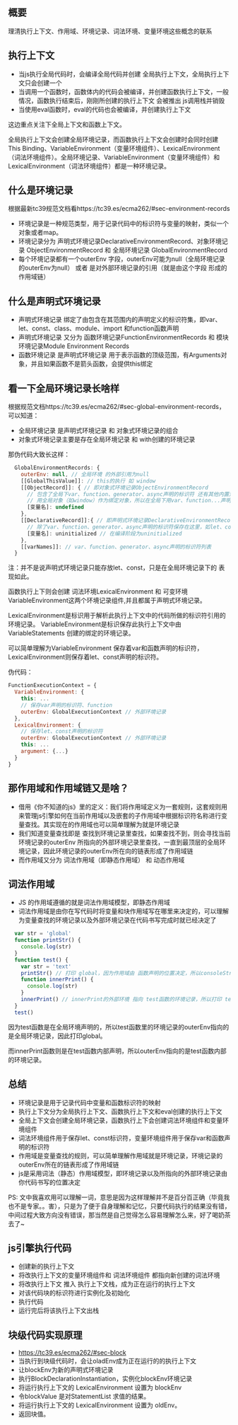 ## 概要
理清执行上下文、作用域、环境记录、词法环境、变量环境这些概念的联系
## 执行上下文

+ 当js执行全局代码时，会编译全局代码并创建 全局执行上下文，全局执行上下文只会创建一个
+ 当调用一个函数时，函数体内的代码会被编译，并创建函数执行上下文，一般情况，函数执行结束后，刚刚所创建的执行上下文 会被推出 js调用栈并销毁
+ 当使用eval函数时，eval的代码也会被编译，并创建执行上下文

这边重点关注下全局上下文和函数上下文。
  
  全局执行上下文会创建全局环境记录，而函数执行上下文会创建时会同时创建This Binding、VariableEnvironment（变量环境组件）、LexicalEnvironment（词法环境组件）。全局环境记录、VariableEnvironment（变量环境组件）和LexicalEnvironment（词法环境组件）都是一种环境记录。
## 什么是环境记录
根据最新tc39规范文档看https://tc39.es/ecma262/#sec-environment-records
+ 环境记录是一种规范类型，用于记录代码中的标识符与变量的映射，类似一个对象或者map。
+ 环境记录分为 声明式环境记录DeclarativeEnvironmentRecord、对象环境记录 ObjectEnvironmentRecord 和 全局环境记录 GlobalEnvironmentRecord
+ 每个环境记录都有一个outerEnv 字段，outerEnv可能为null（全局环境记录的outerEnv为null） 或者 是对外部环境记录的引用（就是由这个字段 形成的作用域链）
## 什么是声明式环境记录
+ 声明式环境记录 绑定了由包含在其范围内的声明定义的标识符集，即var、let、const、class、module、import 和function函数声明
+ 声明式环境记录 又分为 函数环境记录FunctionEnvironmentRecords 和 模块环境记录Module Environment Records
+ 函数环境记录 是声明式环境记录 用于表示函数的顶级范围，有Arguments对象，并且如果函数不是箭头函数，会提供this绑定

## 看一下全局环境记录长啥样
根据规范文档https://tc39.es/ecma262/#sec-global-environment-records，可以知道：
+ 全局环境记录 是声明式环境记录 和 对象式环境记录的组合
+ 对象式环境记录主要是存在全局环境记录 和 with创建的环境记录

那伪代码大致长这样：
```js
  GlobalEnvironmentRecords: {
    outerEnv: null, // 全局环境 的外部引用为null
    [[GlobalThisValue]]: // this的执行 如 window
    [[ObjectRecord]]: { // 即对象式环境记录ObjectEnvironmentRecord
      // 包含了全局下var、function、generator、async声明的标识符 还有其他内置对象 如Math、Date
      // 用全局对象（如window）作为绑定对象，所以在全局下用var、function...声明的变量可以通过window[变量名] 访问（或window.变量名）
      [变量名]: undefined
    }, 
    [[DeclarativeRecord]]:{ // 即声明式环境记录DeclarativeEnvironmentRecord
      // 除了var、function、generator、async声明的标识符保存在这里，如let、const
      [变量名]: uninitialized // 在编译阶段为uninitialized
    },
    [[varNames]]: // var、function、generator、async声明的标识符列表
  }
```
注：并不是说声明式环境记录只能存放let、const，只是在全局环境记录下的 表现如此。

函数执行上下则会创建 词法环境LexicalEnvironment 和 可变环境VariableEnvironment这两个环境记录组件,并且都属于声明式环境记录。

LexicalEnvironment是标识用于解析此执行上下文中的代码所做的标识符引用的环境记录。
VariableEnvironment是标识保存此执行上下文中由 VariableStatements 创建的绑定的环境记录。

可以简单理解为VariableEnvironment 保存着var和函数声明的标识符，LexicalEnvironment则保存着let、const声明的标识符。

伪代码：
```js
FunctionExecutionContext = {
  VariableEnvironment: {
    this: ...
    // 保存var声明的标识符、function
    outerEnv: GlobalExecutionContext // 外部环境记录
  },
  LexicalEnvironment: {
    // 保存let、const声明的标识符
    outerEnv: GlobalExecutionContext // 外部环境记录
    this: ...
    argument: {...}
  }
}
```
## 那作用域和作用域链又是啥？
+ 借用《你不知道的js》里的定义：我们将作用域定义为一套规则，这套规则用来管理js引擎如何在当前作用域以及嵌套的子作用域中根据标识符名称进行变量查找。其实现在的作用域也可以简单理解为就是环境记录
+ 我们知道变量查找即是 查找到环境记录里查找，如果查找不到，则会寻找当前环境记录的outerEnv 所指向的外部环境记录里查找，一直到最顶层的全局环境记录，因此环境记录的outerEnv所在向的链表形成了作用域链
+ 而作用域又分为 词法作用域（即静态作用域） 和 动态作用域
## 词法作用域
+ JS 的作用域遵循的就是词法作用域模型，即静态作用域
+ 词法作用域是由你在写代码时将变量和块作用域写在哪里来决定的，可以理解为变量查找的环境记录以及外部环境记录在代码书写完成时就已经决定了
```js
  var str = 'global'
  function printStr() {
    console.log(str)
  }
  function test() {
    var str = 'text'
    printStr() // 打印 global，因为作用域由 函数声明的位置决定，所以consoleStr函数引用的外部环境是 全局环境，所以当前函数的词法环境没有str，就会查找外部环境记录，于是打印 global
    function innerPrint() {
      console.log(str)
    }
    innerPrint() // innerPrint的外部环境 指向 test函数的环境记录，所以打印 test
  }
  test()
 ```
 因为test函数是在全局环境声明的，所以test函数里的环境记录的outerEnv指向的是全局环境记录，因此打印global。
 
 而innerPrint函数则是在test函数内部声明，所以outerEnv指向的是test函数内部的环境记录。

 ## 总结
 + 环境记录是用于记录代码中变量和函数标识符的映射
 + 执行上下文分为全局执行上下文、函数执行上下文和eval创建的执行上下文
 + 全局上下文会创建全局环境记录，函数执行上下会创建词法环境组件和变量环境组件
 + 词法环境组件用于保存let、const标识符，变量环境组件用于保存var和函数声明的标识符
 + 作用域是变量查找的规则，可以简单理解作用域就是环境记录，环境记录的outerEnv所在的链表形成了作用域链
 + js是采用词法（静态）作用域模型，即环境记录以及所指向的外部环境记录由你代码书写的位置决定

PS: 文中我喜欢用可以理解一词，意思是因为这样理解并不是百分百正确（毕竟我也不是专家。。害），只是为了便于自身理解和记忆，只要代码执行的结果没有错，中间过程大致方向没有错误，那当然是自己觉得怎么容易理解怎么来，好了喝奶茶去了~
## js引擎执行代码
+ 创建新的执行上下文
+ 将改执行上下文的变量环境组件和 词法环境组件 都指向新创建的词法环境
+ 将改执行上下文 推入 执行上下文栈，成为正在运行的执行上下文
+ 对该代码块的标识符进行实例化及初始化
+ 执行代码
+ 运行完后将该执行上下文出栈

## 块级代码实现原理
+ https://tc39.es/ecma262/#sec-block
+ 当执行到块级代码时，会让oladEnv成为正在运行的的执行上下文
+ 让blockEnv为新的声明式环境记录
+ 执行BlockDeclarationInstantiation，实例化blockEnv环境记录
+ 将运行执行上下文的 LexicalEnvironment 设置为 blockEnv
+ 令blockValue 是对StatementList 求值的结果。
+ 将运行执行上下文的 LexicalEnvironment 设置为 oldEnv。
+ 返回块值。